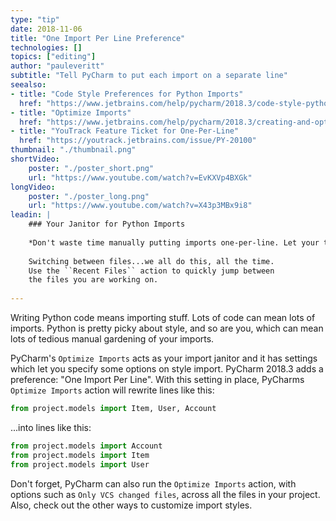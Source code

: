 ```yaml
---
type: "tip"
date: 2018-11-06
title: "One Import Per Line Preference"
technologies: []
topics: ["editing"]
author: "pauleveritt"
subtitle: "Tell PyCharm to put each import on a separate line"
seealso:
- title: "Code Style Preferences for Python Imports"
  href: "https://www.jetbrains.com/help/pycharm/2018.3/code-style-python.html#imports"      
- title: "Optimize Imports"
  href: "https://www.jetbrains.com/help/pycharm/2018.3/creating-and-optimizing-imports.html#optimize-imports-in-project"  
- title: "YouTrack Feature Ticket for One-Per-Line"
  href: "https://youtrack.jetbrains.com/issue/PY-20100"  
thumbnail: "./thumbnail.png"
shortVideo:
    poster: "./poster_short.png"
    url: "https://www.youtube.com/watch?v=EvKXVp4BXGk"
longVideo:
    poster: "./poster_long.png"
    url: "https://www.youtube.com/watch?v=X43p3MBx9i8"
leadin: |
    ### Your Janitor for Python Imports
    
    *Don't waste time manually putting imports one-per-line. Let your tool do it.*
    
    Switching between files...we all do this, all the time. 
    Use the ``Recent Files`` action to quickly jump between 
    the files you are working on.
    
---
```


Writing Python code means importing stuff. Lots of code can mean lots 
of imports. Python is pretty picky about style, and so are you, which 
can mean lots of tedious manual gardening of your imports.

PyCharm's ``Optimize Imports`` acts as your import janitor and it 
has settings which let you specify some options on style import. PyCharm 
2018.3 adds a preference: "One Import Per Line". With this setting in 
place, PyCharms ``Optimize Imports`` action will rewrite lines like this:

```python
from project.models import Item, User, Account
```

...into lines like this:

```python
from project.models import Account
from project.models import Item
from project.models import User
```

Don't forget, PyCharm can also run the ``Optimize Imports`` action, with 
options such as ``Only VCS changed files``, across all the files in your 
project. Also, check out the other ways to customize import styles.

